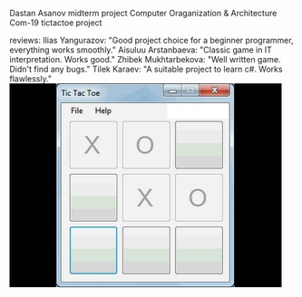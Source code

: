 Dastan Asanov midterm project
Computer Oraganization & Architecture Com-19
tictactoe project

reviews:
Ilias Yangurazov: "Good project choice for a beginner programmer, everything works smoothly."
Aisuluu Arstanbaeva: "Classic game in IT interpretation. Works good."
Zhibek Mukhtarbekova: "Well written game. Didn't find any bugs."
Tilek Karaev: "A suitable project to learn c#. Works flawlessly."
![alt text](screenshot/screenshot1.jpg)
